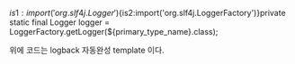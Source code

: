 

${is1:import('org.slf4j.Logger')}${is2:import('org.slf4j.LoggerFactory')}private static final Logger logger = LoggerFactory.getLogger(${primary_type_name}.class);

위에 코드는 logback 자동완성 template 이다.